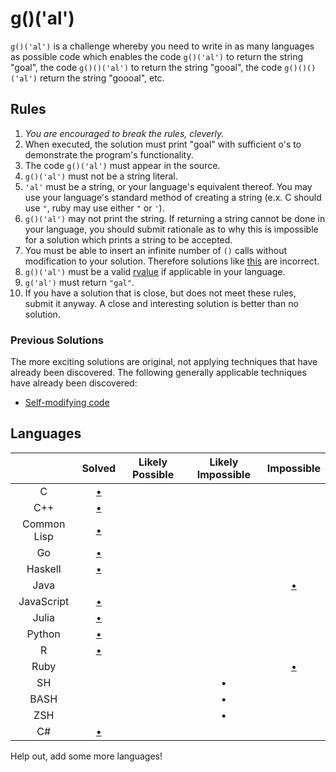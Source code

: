 # g()('al')

`g()('al')` is a challenge whereby you need to write in as many languages as
possible code which enables the code `g()('al')` to return the string "goal",
the code `g()()('al')` to return the string "gooal", the code `g()()()('al')`
return the string "goooal", etc.

## Rules
1.   *You are encouraged to break the rules, cleverly.*
2.   When executed, the solution must print "goal" with sufficient o's to
     demonstrate the program's functionality.
11.  The code `g()('al')` must appear in the source.
  1.   `g()('al')` must not be a string literal.
  2.   `'al'` must be a string, or your language's equivalent thereof. You may
       use your language's standard method of creating a string (e.x. C should
       use `"`, ruby may use either `"` or `'`).
7.   `g()('al')` may not print the string. If returning a string cannot be done
     in your language, you should submit rationale as to why this is impossible
     for a solution which prints a string to be accepted.
642. You must be able to insert an infinite number of `()` calls without
     modification to your solution. Therefore solutions like
     [this][c-inc-soln3] are incorrect.
9.  `g()('al')` must be a valid [rvalue] if applicable in your language.
14. `g('al')` must return `"gal"`.
12.  If you have a solution that is close, but does not meet these rules,
     submit it anyway. A close and interesting solution is better than no
     solution.

### Previous Solutions
The more exciting solutions are original, not applying techniques that have
already been discovered. The following generally applicable techniques have
already been discovered:

 * [Self-modifying code][c-inc-soln1]

## Languages

|               | Solved                | Likely Possible | Likely Impossible | Impossible              |
|:-------------:|:---------------------:|:---------------:|:-----------------:|:-----------------------:|
| C             | [&bull;][c-soln1]     |                 |                   |                         |
| C++           | [&bull;][c++-soln1]   |                 |                   |                         |
| Common Lisp   | [&bull;][clisp-soln1] |                 |                   |                         |
| Go            | [&bull;][go-soln]     |                 |                   |                         |
| Haskell       | [&bull;][hs-soln1]    |                 |                   |                         |
| Java          |                       |                 |                   | [&bull;][java-nonsoln1] |
| JavaScript    | [&bull;][js-soln2]    |                 |                   |                         |
| Julia         | [&bull;][jl-soln1]    |                 |                   |                         |
| Python        | [&bull;][py-soln1]    |                 |                   |                         |
| R             | [&bull;][r-soln1]     |                 |                   |                         |
| Ruby          |                       |                 |                   | [&bull;][rb-nonsoln1]   |
| SH            |                       |                 | &bull;            |                         |
| BASH          |                       |                 | &bull;            |                         |
| ZSH           |                       |                 | &bull;            |                         |
| C#            | [&bull;][cs-soln2]    |                 |                   |                         |

Help out, add some more languages!

[c-soln1]: https://github.com/eatnumber1/goal/tree/master/solutions/complete/c/soln1
[c-inc-soln1]: https://github.com/eatnumber1/goal/tree/master/solutions/incomplete/c/soln1
[c-inc-soln3]: https://github.com/eatnumber1/goal/tree/master/solutions/incomplete/c/soln3
[c++-soln1]: https://github.com/eatnumber1/goal/tree/master/solutions/complete/c++/soln1
[clisp-soln1]: https://github.com/eatnumber1/goal/tree/master/solutions/complete/common-lisp/soln1
[cs-soln2]: https://github.com/eatnumber1/goal/tree/master/solutions/complete/c#/soln2
[go-soln]: https://github.com/eatnumber1/goal/tree/master/solutions/complete/go/soln1
[hs-soln1]: https://github.com/eatnumber1/goal/tree/master/solutions/complete/haskell/soln1
[js-soln2]: https://github.com/eatnumber1/goal/tree/master/solutions/complete/javascript/soln2
[py-soln1]: https://github.com/eatnumber1/goal/tree/master/solutions/complete/python/soln1
[r-soln1]: https://github.com/eatnumber1/goal/tree/master/solutions/complete/r/soln1
[rb-nonsoln1]: https://github.com/eatnumber1/goal/tree/master/non-solutions/ruby/nonsoln1
[java-nonsoln1]: https://github.com/eatnumber1/goal/tree/master/non-solutions/java/nonsoln1
[rvalue]: http://en.wikipedia.org/wiki/Value_(computer_science)#lrvalue
[jl-soln1]: https://github.com/eatnumber1/goal/tree/master/solutions/complete/julia/soln1
